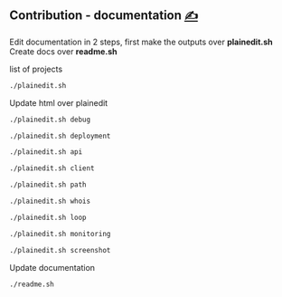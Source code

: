 
## Contribution - documentation [<span style='font-size:20px;'>&#x270D;</span>](https://github.com/apidsl/examples/edit/main/DOCS/CONTRIBUTION/DOCS.md)


Edit documentation in 2 steps, first make the outputs over **plainedit.sh**
Create docs over **readme.sh**

list of projects
```bash
./plainedit.sh
```

Update html over plainedit

```bash
./plainedit.sh debug
```
```bash
./plainedit.sh deployment
```
```bash
./plainedit.sh api
```
```bash
./plainedit.sh client
```
```bash
./plainedit.sh path
```
```bash
./plainedit.sh whois
```
```bash
./plainedit.sh loop
```
```bash
./plainedit.sh monitoring
```
```bash
./plainedit.sh screenshot
```


Update documentation

```bash
./readme.sh
```


